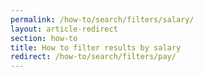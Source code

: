 ```yaml
---
permalink: /how-to/search/filters/salary/
layout: article-redirect
section: how-to
title: How to filter results by salary
redirect: /how-to/search/filters/pay/
---
```

